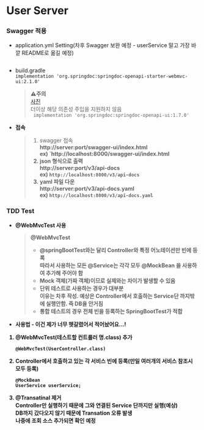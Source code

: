 # User Server
### Swagger 적용
* application.yml Setting(차후 Swagger 보완 예정 - userService 말고 가장 바깥 README로 옮길 예정)
  ```
  ```
* build.gradle<br>
`implementation 'org.springdoc:springdoc-openapi-starter-webmvc-ui:2.1.0'`

  ><b>⚠️주의</b><br>
  [사진](사진)<br>
  더이상 해당 의존성 주입을 지원하지 않음<br>
` implementation 'org.springdoc:springdoc-openapi-ui:1.7.0'`


* <b>접속</b>
  > 1. swagger 접속<br>
      <b>http://server:port/swagger-ui/index.html<b><br>
      ex) `http://localhost:8000/swagger-ui/index.html
  > 2. json 형식으로 출력<br>
      <b>http://server:port/v3/api-docs<b><br>
      ex) `http://localhost:8000/v3/api-docs`
  > 3. yaml 파일 다운<br>
      <b>http://server:port/v3/api-docs.yaml</b><br>
      ex) `http://localhost:8000/v3/api-docs.yaml`


### TDD Test
* @WebMvcTest 사용
    > <b>@WebMvcTest</b><br>
    > * @springBootTest와는 달리 Controller와 특정 어노테이션만 빈에 등록<br>
        따라서 사용하는 모든 @Service는 각각 모두 @MockBean 을 사용하여 추가해 주어야 함
    > * Mock 객체(가짜 객체)이므로 실제와는 차이가 발생할 수 있음
    > * 단위 테스트로 사용하는 경우가 대부분<br> 이유는 차후 작성. 예상은 Controller에서 호출하는 Service단 까지밖에 실행안함. 즉 DB을 안거침
    > * 통합 테스트의 경우 전체 빈을 등록하는 SpringBootTest가 적합
* 사용법 - 이건 제가 너무 헷갈렸어서 적어놨어요...!
1. @WebMvcTest(테스트할 컨트롤러 명.class) 추가
    ```
    @WebMvcTest(UserController.class)
    ```
2. Controller에서 호출하고 있는 각 서비스 빈에 등록(만일 여러개의 서비스 참조시 모두 등록)
    ```
    @MockBean
    UserService userService;
    ```
3. @Transatinal 제거<br>
    Controller만 실행하기 때문에 그와 연결된 Service 단까지만 실행(예상)<br>
    DB까지 갔다오지 않기 때문에 Transation 오류 발생<br>
    나중에 조회 소스 추가되면 확인 예정